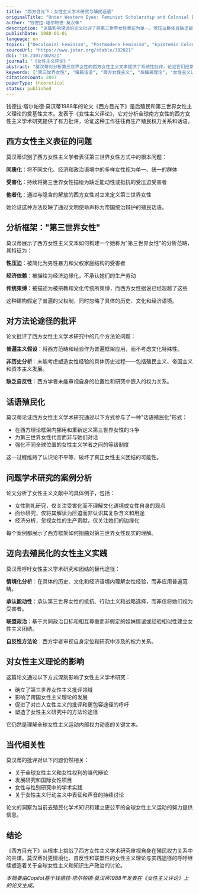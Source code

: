 ```yaml
---
title: "西方目光下：女性主义学术研究与殖民话语"
originalTitle: "Under Western Eyes: Feminist Scholarship and Colonial Discourses"
author: "钱德拉·塔尔帕德·莫汉蒂"
description: "这篇影响深远的论文批评了将第三世界女性表征为单一、受压迫群体且缺乏能动性的西方女性主义学术研究。莫汉蒂论证这种表征延续了殖民话语，并呼吁对不同文化和地缘政治位置的女性经验进行更加细致、情境化的理解。"
publishDate: 1988-01-01
language: en
topics: ["Decolonial Feminism", "Postmodern Feminism", "Epistemic Colonialism Critique", "Cultural Critique", "Third World Feminism"]
sourceUrl: "https://www.jstor.org/stable/302821"
doi: "10.2307/302821"
journal: "《女性主义评论》"
abstract: "莫汉蒂对分析第三世界女性的西方女性主义文本提供了系统性批评，论证它们经常采用殖民话语，将全球南方的女性建构为缺乏能动性的受害者。她展示了这种学术研究如何再生产第一世界和第三世界女性之间的权力关系，并呼吁基于相互尊重和政治联盟而非假定姐妹情谊的女性主义团结。"
keywords: ["第三世界女性", "殖民话语", "西方女性主义", "后殖民理论", "女性主义认识论"]
citationCount: 2847
paperType: theoretical
status: published
---
```


钱德拉·塔尔帕德·莫汉蒂1988年的论文《西方目光下》是后殖民和第三世界女性主义理论的奠基性文本。发表于《女性主义评论》，它对分析全球南方女性的西方女性主义学术研究提供了有力批评，论证这种工作往往再生产殖民权力关系和话语。

## 西方女性主义表征的问题

莫汉蒂识别了西方女性主义学者表征第三世界女性方式中的根本问题：

**同质化**：将不同文化、经济和政治语境中的多样女性视为单一、统一的群体

**受害化**：持续将第三世界女性描绘为缺乏能动性或抵抗的受压迫受害者

**他者化**：通过与隐含的解放的西方女性对立来定义第三世界女性

她论证这种方法反映了通过文明使命声称为帝国统治辩护的殖民话语。

## 分析框架："第三世界女性"

莫汉蒂展示了西方女性主义文本如何构建一个她称为"第三世界女性"的分析范畴，其特征为：

**性压迫**：被简化为男性暴力和父权家庭结构的受害者

**经济依赖**：被描绘为经济边缘化，不承认她们的生产劳动

**传统束缚**：被描述为被宗教和文化传统所束缚，而西方女性据说已经超越了这些

这种建构假定了普遍的父权制，同时忽略了具体的历史、文化和经济语境。

## 对方法论途径的批评

论文批评了西方女性主义学术研究中的几个方法论问题：

**普遍主义假设**：将西方范畴和经验作为普遍框架应用，而不考虑文化特殊性。

**非历史分析**：未能考虑塑造女性经验的具体历史过程——包括殖民主义、帝国主义和资本主义发展。

**缺乏自反性**：西方学者未能审视自身的位置性和研究中嵌入的权力关系。

## 话语殖民化

莫汉蒂论证西方女性主义学术研究通过以下方式参与了一种"话语殖民化"形式：

- 在西方理论框架内挪用和重新定义第三世界女性的斗争
- 为第三世界女性代言而非与她们对话
- 强化不同全球位置的女性主义学者之间的等级制度

这一过程维持了认识论不平等，破坏了真正女性主义团结的可能性。

## 问题学术研究的案例分析

论文分析了女性主义文献中的具体例子，包括：

- 女性割礼研究，仅关注受害化而不理解文化语境或女性自身的观点
- 面纱研究，仅将其解读为压迫而非认识其复杂含义和用途
- 经济分析，忽视女性的生产贡献，仅关注她们的边缘化

每个案例都展示了西方框架如何扭曲对第三世界女性现实的理解。

## 迈向去殖民化的女性主义实践

莫汉蒂呼吁女性主义学术研究和团结的替代途径：

**情境化分析**：在具体的历史、文化和经济语境内理解女性经验，而非应用普遍范畴。

**承认能动性**：承认第三世界女性的抵抗、行动主义和战略选择，而非仅将她们视为受害者。

**联盟政治**：基于共同政治目标和相互尊重而非假定的姐妹情谊或经验相似性建立女性主义团结。

**自反性方法论**：西方学者审视自身定位和研究中涉及的权力关系。

## 对女性主义理论的影响

这篇论文通过以下方式深刻影响了女性主义学术研究：

- 确立了第三世界女性主义批评领域
- 影响了跨国女性主义理论的发展
- 促进了对白人女性主义的批评和更包容途径的呼吁
- 塑造了女性主义研究中的方法论途径

它仍然是理解全球女性主义运动内部权力动态的关键文本。

## 当代相关性

莫汉蒂的批评对以下问题仍然相关：

- 关于全球女性主义和女性权利的当代辩论
- 发展研究和国际女性项目
- 女性与性别研究中的学术实践
- 关于女性主义行动主义中表征和声音的持续讨论

论文的洞察为当前去殖民化学术知识和建立更公平的全球女性主义运动的努力提供信息。

## 结论

《西方目光下》从根本上挑战了西方女性主义学术研究审视自身在殖民权力关系中的共谋。莫汉蒂对更情境化、自反性和联盟性的女性主义理论与实践途径的呼吁继续塑造着关于全球女性主义和知识生产政治的讨论。

*本摘要由Copilot基于钱德拉·塔尔帕德·莫汉蒂1988年发表在《女性主义评论》上的论文生成*。